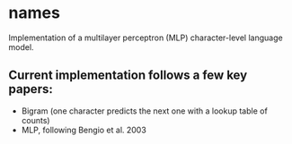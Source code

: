 # names
Implementation of a multilayer perceptron (MLP) character-level language model. 
## Current implementation follows a few key papers:

* Bigram (one character predicts the next one with a lookup table of counts)
* MLP, following Bengio et al. 2003
